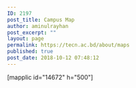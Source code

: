 ```yaml
---
ID: 2197
post_title: Campus Map
author: aminulrayhan
post_excerpt: ""
layout: page
permalink: https://tecn.ac.bd/about/maps
published: true
post_date: 2018-10-12 07:48:12
---
```

[mapplic id="14672" h="500"]